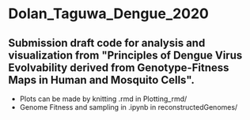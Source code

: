 # Dolan_Taguwa_Dengue_2020
 
## Submission draft code for analysis and visualization from "Principles of Dengue Virus Evolvability derived from Genotype-Fitness Maps in Human and Mosquito Cells".

- Plots can be made by knitting .rmd in Plotting_rmd/
- Genome Fitness and sampling in .ipynb in reconstructedGenomes/

